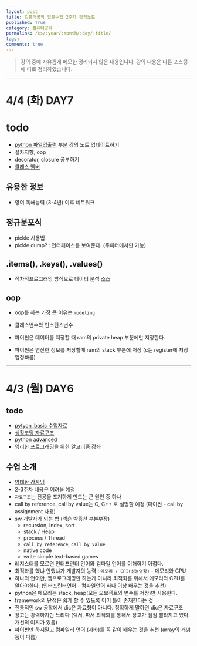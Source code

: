 ```yaml
---
layout: post
title: 컴퓨터공학 입문수업 2주차 강의노트
published: True
category: 컴퓨터공학
permalink: /cs/:year/:month/:day/:title/
tags:
comments: true
---
```

> 강의 중에 자유롭게 메모한 정리되지 않은 내용입니다.
강의 내용은 다른 포스팅에 따로 정리하였습니다.

---
# 4/4 (화) DAY7
# todo
- [python 파일입출력](https://github.com/ythwork/ComputerScienceSchool/blob/master/lecture/basic/pytyon_basic3.md) 부분 강의 노트 업데이트하기
- 절차지향, oop
- decorator, closure 공부하기
- [클래스 멤버](http://pythonstudy.xyz/python/article/19-%ED%81%B4%EB%9E%98%EC%8A%A4)

## 유용한 정보
- 영어 독해능력 (3-4년) 이후 네트워크
## 정규분포식

- pickle 사용법
- pickle.dump? : 인터페이스를 보여준다. (주피터에서만 가능)

## .items(), .keys(), .values()
- 적차적프로그래밍 방식으로 데이터 분석 [소스](https://github.com/ythwork/ComputerScienceSchool/blob/master/source_code/python/data_analysis_procedure/class_A_data_analysis_answer.py)

## oop
- oop를 하는 가장 큰 이유는 `modeling`
- 클래스변수와 인스턴스변수


- 파이썬은 데이터를 저장할 때 ram의 private heap 부분에만 저장한다.
- 파이썬은 연산한 정보를 저장할때 ram의 stack 부분에 저장 (c는 register에 저장 엄청빠름)


---

# 4/3 (월) DAY6

## todo
- [pytyon_basic 수업자료](https://github.com/ythwork/ComputerScienceSchool/blob/master/lecture/basic/pytyon_basic3.md)
- [생활코딩 자료구조](https://opentutorials.org/module/1335)
- [python advanced](https://github.com/ythwork/ComputerScienceSchool/blob/master/lecture/advanced/python_advanced.md)
- [영리한 프로그래밍을 위한 알고리즘 강좌](https://www.inflearn.com/course/%EC%95%8C%EA%B3%A0%EB%A6%AC%EC%A6%98-%EA%B0%95%EC%A2%8C/)

## 수업 소개
- [양태환 강사님](https://github.com/ythwork/)
- 2-3주차 내용은 어려울 예정
- `자료구조`는 전공을 포기하게 만드는 큰 원인 중 하나
- call by reference, call by value는 C, C++ 로 설명할 예정 (파이썬 - call by assignment 사용)
- sw 개발자가 되는 법 (넥슨 박종천 부본부장)
  - recursion, index, sort
  - stack / Heap
  - process / Thread
  - `call by reference`, `call by value`
  - native code
  - write simple text-based games
- 레지스터를 모르면 인터프린터 언어와 컴파일 언어를 이해하기 어렵다.
- 최적화를 했냐 안했냐가 개발자의 능력 : `메모리 / CPI(성능영향)` - 메모리와 CPU
- 하나의 언어만, 웹프로그래밍만 하는게 아니라 최적화를 위해서 메모리와 CPU를 알아야한다. (인터프린터언어 - 컴파일언어 하나 이상 배우는 것을 추천)
- python은 메모리는 stack, heap(모든 오브젝트와 변수를 저장)만 사용한다.
- framework의 단점은 쉽게 할 수 있도록 이미 틀이 존재한다는 것
- 전통적인 sw 공학에서 dic은 자료형이 아니다. 정확하게 말하면 dic은 자료구조
- 장고는 강력하지만 느리다 (렉서, 파서 최적화를 통해서 장고가 점점 빨라지고 있다. 개선의 여지가 있음)
- 파이썬만 하지말고 컴파일러 언어 (자바)를 꼭 같이 배우는 것을 추천 (array의 개념 등이 다름)
